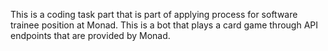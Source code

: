 This is a coding task part that is part of applying process for software trainee position at Monad. This is a bot that plays a card game through API endpoints that are provided by Monad.
